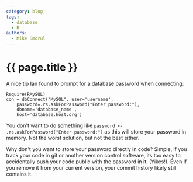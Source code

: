 ```yaml
---
category: blog
tags:
  - database
  - R
authors: 
  - Mike Smorul
---
```


# {{ page.title }}

A nice tip Ian found to prompt for a database password when
connecting:

    Require(RMySQL)
    con = dbConnect("MySQL", user='username', 
        password=.rs.askForPassword("Enter password:"), 
        dbname='database_name', 
        host='database.host.org')

You don't want to do something like `password <-
.rs.askForPassword("Enter password:")` as this will store your password
in memory. Not the worst solution, but not the best either.

Why don't you want to store your password directly in code? Simple, if
you track your code in git or another version control software, its
too easy to accidentally push your code public with the password in
it. (Yikes!). Even if you remove it from your current version, your
commit history likely still contains it.
